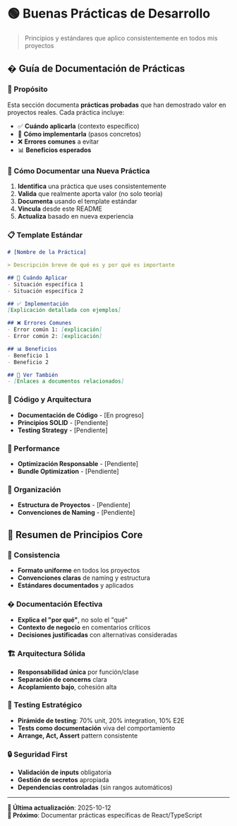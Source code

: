 # 🟢 Buenas Prácticas de Desarrollo

> Principios y estándares que aplico consistentemente en todos mis proyectos

## � Guía de Documentación de Prácticas

### 🎯 Propósito
Esta sección documenta **prácticas probadas** que han demostrado valor en proyectos reales. Cada práctica incluye:
- ✅ **Cuándo aplicarla** (contexto específico)
- 🔧 **Cómo implementarla** (pasos concretos)
- ❌ **Errores comunes** a evitar
- 📊 **Beneficios esperados**

### 📝 Cómo Documentar una Nueva Práctica

1. **Identifica** una práctica que uses consistentemente
2. **Valida** que realmente aporta valor (no solo teoría)
3. **Documenta** usando el template estándar
4. **Vincula** desde este README
5. **Actualiza** basado en nueva experiencia

### 📋 Template Estándar
```markdown
# [Nombre de la Práctica]

> Descripción breve de qué es y por qué es importante

## 🎯 Cuándo Aplicar
- Situación específica 1
- Situación específica 2

## ✅ Implementación
[Explicación detallada con ejemplos]

## ❌ Errores Comunes
- Error común 1: [explicación]
- Error común 2: [explicación]

## 📊 Beneficios
- Beneficio 1
- Beneficio 2

## 🔗 Ver También
- [Enlaces a documentos relacionados]
```

### 📝 Código y Arquitectura
- **Documentación de Código** - [En progreso]
- **Principios SOLID** - [Pendiente]
- **Testing Strategy** - [Pendiente]

### 🚀 Performance
- **Optimización Responsable** - [Pendiente]
- **Bundle Optimization** - [Pendiente]

### 📁 Organización
- **Estructura de Proyectos** - [Pendiente]
- **Convenciones de Naming** - [Pendiente]

## 🎯 Resumen de Principios Core

### 📐 Consistencia
- **Formato uniforme** en todos los proyectos
- **Convenciones claras** de naming y estructura  
- **Estándares documentados** y aplicados

### � Documentación Efectiva
- **Explica el "por qué"**, no solo el "qué"
- **Contexto de negocio** en comentarios críticos
- **Decisiones justificadas** con alternativas consideradas

### 🏗️ Arquitectura Sólida
- **Responsabilidad única** por función/clase
- **Separación de concerns** clara
- **Acoplamiento bajo**, cohesión alta

### 🧪 Testing Estratégico
- **Pirámide de testing**: 70% unit, 20% integration, 10% E2E
- **Tests como documentación** viva del comportamiento
- **Arrange, Act, Assert** pattern consistente

### 🔒 Seguridad First
- **Validación de inputs** obligatoria
- **Gestión de secretos** apropiada
- **Dependencias controladas** (sin rangos automáticos)

---

**📅 Última actualización**: 2025-10-12  
**🎯 Próximo**: Documentar prácticas específicas de React/TypeScript